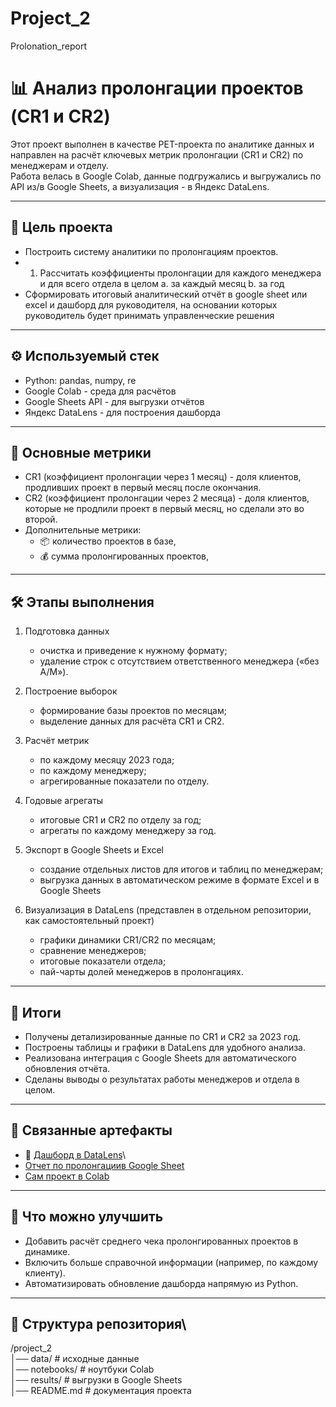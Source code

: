 # Project_2
Prolonation_report
# 📊 Анализ пролонгации проектов (CR1 и CR2)

Этот проект выполнен в качестве PET-проекта по аналитике данных и направлен на расчёт ключевых метрик пролонгации (CR1 и CR2) по менеджерам и отделу.  
Работа велась в Google Colab, данные подгружались и выгружались по API из/в Google Sheets, а визуализация - в Яндекс DataLens.  

---

## 🎯 Цель проекта
- Построить систему аналитики по пролонгациям проектов.
- 1.	Рассчитать коэффициенты пролонгации для каждого менеджера и для всего отдела в целом
a.	за каждый месяц
b.	за год
- Сформировать итоговый аналитический отчёт в google sheet или excel и дашборд для руководителя, на основании которых руководитель будет принимать управленческие решения

---
## ⚙️ Используемый стек

- Python: pandas, numpy, re  
- Google Colab - среда для расчётов  
- Google Sheets API - для выгрузки отчётов  
- Яндекс DataLens - для построения дашборда  

---

## 🔑 Основные метрики

- CR1 (коэффициент пролонгации через 1 месяц) - доля клиентов, продливших проект в первый месяц после окончания.  
- CR2 (коэффициент пролонгации через 2 месяца) - доля клиентов, которые не продлили проект в первый месяц, но сделали это во второй.  
- Дополнительные метрики:
  - 📦 количество проектов в базе,
  - 💰 сумма пролонгированных проектов,
---

## 🛠 Этапы выполнения

1. Подготовка данных  
   - очистка и приведение к нужному формату;  
   - удаление строк с отсутствием ответственного менеджера («без А/М»).  

2. Построение выборок  
   - формирование базы проектов по месяцам;  
   - выделение данных для расчёта CR1 и CR2.  

3. Расчёт метрик  
   - по каждому месяцу 2023 года;  
   - по каждому менеджеру;  
   - агрегированные показатели по отделу.  

4. Годовые агрегаты  
   - итоговые CR1 и CR2 по отделу за год;  
   - агрегаты по каждому менеджеру за год.  

5. Экспорт в Google Sheets и Excel
   - создание отдельных листов для итогов и таблиц по менеджерам;  
   - выгрузка данных в автоматическом режиме в формате Excel и в Google Sheets 

6. Визуализация в DataLens (представлен в отдельном репозитории, как самостоятельный проект)
   - графики динамики CR1/CR2 по месяцам;  
   - сравнение менеджеров;  
   - итоговые показатели отдела;  
   - пай-чарты долей менеджеров в пролонгациях.
   
---

## 📑 Итоги

- Получены детализированные данные по CR1 и CR2 за 2023 год.  
- Построены таблицы и графики в DataLens для удобного анализа.  
- Реализована интеграция с Google Sheets для автоматического обновления отчёта.  
- Сделаны выводы о результатах работы менеджеров и отдела в целом.  

---

## 🔗 Связанные артефакты

- 📑 [Дашборд в DataLens](https://datalens.yandex/33aukc9gsjrso)\
- [Отчет по пролонгациив Google Sheet](https://docs.google.com/spreadsheets/d/1ZSZJRzW38sh-X-jFdil7upw5bUK3yGVawjznezULHzQ/edit?usp=sharing)
- [Сам проект в Colab](https://colab.research.google.com/drive/1Z3qZNNH9TkKPTqIge7_1jwOtbsze6TQq?usp=sharing)

---

## 🚀 Что можно улучшить

- Добавить расчёт среднего чека пролонгированных проектов в динамике.  
- Включить больше справочной информации (например, по каждому клиенту).  
- Автоматизировать обновление дашборда напрямую из Python.
---

## 📂 Структура репозитория\
/project_2\
│── data/                # исходные данные\
│── notebooks/           # ноутбуки Colab\
│── results/             # выгрузки в Google Sheets\
│── README.md            # документация проекта
